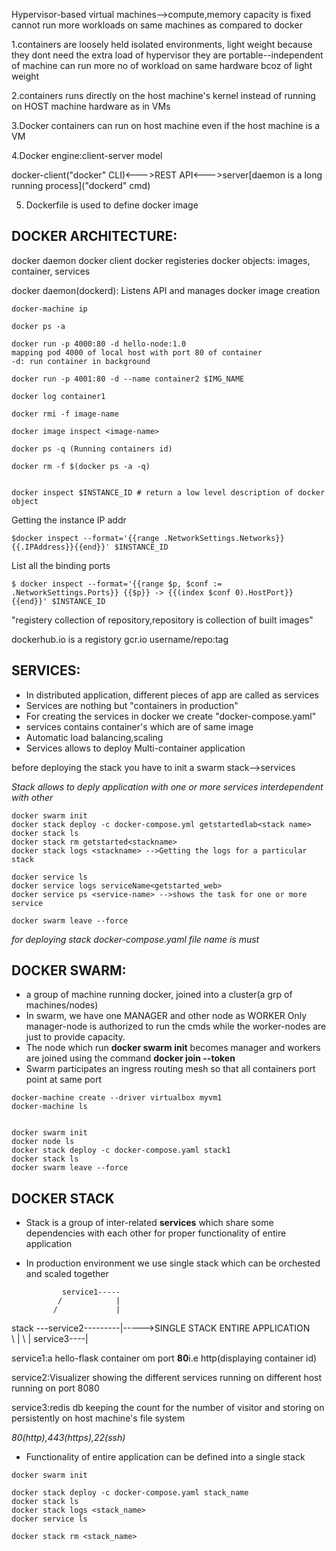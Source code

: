 

Hypervisor-based virtual machines-->compute,memory capacity is fixed 
cannot run more workloads on same machines as compared to docker 

1.containers are loosely held isolated environments, 
light weight because they dont need the extra load of hypervisor
they are portable--independent of machine
can run more no of workload on same hardware bcoz of light weight 


2.containers runs directly on the host machine's kernel instead of running on
HOST machine hardware as in VMs

3.Docker containers can run on host machine even if the host machine is a VM

4.Docker engine:client-server model 

docker-client("docker" CLI)<--->REST API<--->server[daemon is  a long running process]("dockerd" cmd)


5. Dockerfile is used to define docker image 




## DOCKER ARCHITECTURE:

docker daemon 
docker client
docker registeries
docker objects: images, container, services


docker daemon(dockerd): Listens API and manages docker image creation

```
docker-machine ip

docker ps -a

docker run -p 4000:80 -d hello-node:1.0
mapping pod 4000 of local host with port 80 of container 
-d: run container in background

docker run -p 4001:80 -d --name container2 $IMG_NAME

docker log container1

docker rmi -f image-name

docker image inspect <image-name>

docker ps -q (Running containers id)

docker rm -f $(docker ps -a -q)


docker inspect $INSTANCE_ID # return a low level description of docker object
```

Getting the instance IP addr 
```
$docker inspect --format='{{range .NetworkSettings.Networks}}{{.IPAddress}}{{end}}' $INSTANCE_ID
```

List all the binding ports
```
$ docker inspect --format='{{range $p, $conf := .NetworkSettings.Ports}} {{$p}} -> {{(index $conf 0).HostPort}} {{end}}' $INSTANCE_ID

```
"registery collection of repository,repository is collection of built images"

dockerhub.io is a registory
gcr.io
username/repo:tag


## SERVICES:
* In distributed application, different pieces of app are called as services 
* Services are nothing but "containers in production"
* For creating the services in docker we create "docker-compose.yaml"
* services contains container's which are of same image 
* Automatic load balancing,scaling 
* Services allows to deploy Multi-container application 

before deploying the stack you have to init a swarm
stack-->services

*Stack allows to deply application with one or more services interdependent with other*

```
docker swarm init 
docker stack deploy -c docker-compose.yml getstartedlab<stack name>
docker stack ls
docker stack rm getstarted<stackname>
docker stack logs <stackname> -->Getting the logs for a particular stack

docker service ls
docker service logs serviceName<getstarted_web>
docker service ps <service-name> -->shows the task for one or more service

docker swarm leave --force

```
*for deploying stack docker-compose.yaml file name is must*




## DOCKER SWARM:
* a group of machine running docker, joined into a cluster(a grp of machines/nodes)
* In swarm, we have one MANAGER and other node as WORKER 
Only manager-node is authorized to run the cmds while the worker-nodes are 
just to provide capacity.
* The node which run **docker swarm init** becomes manager and workers are joined using the command **docker join --token**
* Swarm participates an ingress routing mesh so that all containers port
point at same port 
```
docker-machine create --driver virtualbox myvm1
docker-machine ls


docker swarm init 
docker node ls
docker stack deploy -c docker-compose.yaml stack1
docker stack ls
docker swarm leave --force
```


## DOCKER STACK
* Stack is a group of inter-related **services** which share some dependencies with each other for proper functionality of entire application
* In production environment we use single stack which can be orchested and scaled together 


			  service1-----		
			 /			  |
			/			  |
stack ---service2---------|----->SINGLE STACK ENTIRE APPLICATION 	
	   		\			  |	
	   		 \			  |
	   		  service3----|

service1:a hello-flask container om port **80**i.e http(displaying container id)

service2:Visualizer showing the different services running on different host
		 running on port 8080

service3:redis db keeping the count for the number of visitor and storing on 
		 persistently on host machine's file system

*80(http),443(https),22(ssh)*

* Functionality of entire application can be defined into a single stack

```
docker swarm init

docker stack deploy -c docker-compose.yaml stack_name
docker stack ls
docker stack logs <stack_name>
docker service ls

docker stack rm <stack_name>
```












